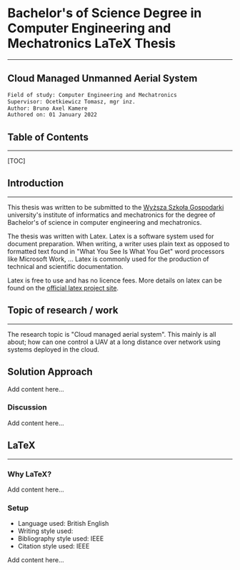 # Bachelor's of Science Degree in Computer Engineering and Mechatronics LaTeX Thesis

---

## Cloud Managed Unmanned Aerial System

```html
Field of study: Computer Engineering and Mechatronics
Supervisor: Ocetkiewicz Tomasz, mgr inz.
Author: Bruno Axel Kamere
Authored on: 01 January 2022
```

## Table of Contents

---

[TOC]

## Introduction

---

This thesis was written to be submitted to the [Wyższa Szkoła Gospodarki](https://wsg.byd.pl/) university's institute of informatics and mechatronics for the degree of Bachelor's of science in computer engineering and mechatronics.

The thesis was written with Latex. Latex is a software system used for document preparation. When writing, a writer uses plain text as opposed to formatted text found in "What You See Is What You Get" word processors like Microsoft Work, ... Latex is commonly used for the production of technical and scientific documentation.

Latex is free to use and has no licence fees. More details on latex can be found on the [official latex project site](https://www.latex-project.org/).

## Topic of research / work

---

The research topic is "Cloud managed aerial system". This mainly is all about; how can one control a UAV at a long distance over network using systems deployed in the cloud.

## Solution Approach

Add content here...

### Discussion

Add content here...

## LaTeX

---

### Why LaTeX?

Add content here...

### Setup

- Language used: British English
- Writing style used:
- Bibliography style used: IEEE
- Citation style used: IEEE

Add content here...
